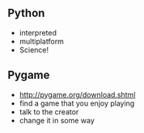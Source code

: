 Python
------
* interpreted
* multiplatform
* Science!

Pygame
------
* http://pygame.org/download.shtml
* find a game that you enjoy playing
* talk to the creator
* change it in some way
